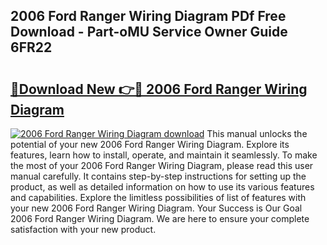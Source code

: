 ## 2006 Ford Ranger Wiring Diagram PDf Free Download - Part-oMU Service Owner Guide 6FR22

# <h2><a href="http://dfpq6e1.blite.top/?on=2006+Ford+Ranger+Wiring+Diagram">🔗Download New 👉🔴 2006 Ford Ranger Wiring Diagram</a></h2>

[![2006 Ford Ranger Wiring Diagram download](https://i.imgur.com/lujVjoI.png)](http://dfpq6e1.blite.top/?on=2006+Ford+Ranger+Wiring+Diagram)
This manual unlocks the potential of your new 2006 Ford Ranger Wiring Diagram. Explore its features, learn how to install, operate, and maintain it seamlessly. To make the most of your 2006 Ford Ranger Wiring Diagram, please read this user manual carefully. It contains step-by-step instructions for setting up the product, as well as detailed information on how to use its various features and capabilities. Explore the limitless possibilities of list of features with your new 2006 Ford Ranger Wiring Diagram. Your Success is Our Goal 2006 Ford Ranger Wiring Diagram. We are here to ensure your complete satisfaction with your new product.
